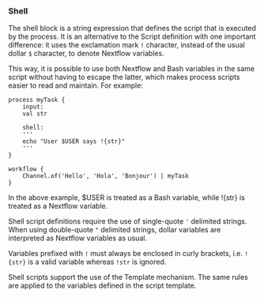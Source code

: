 ### Shell
The shell block is a string expression that defines the script that is executed by the process. It is an alternative to the Script definition with one important difference: it uses the exclamation mark `!` character, instead of the usual dollar `$` character, to denote Nextflow variables.

This way, it is possible to use both Nextflow and Bash variables in the same script without having to escape the latter, which makes process scripts easier to read and maintain. For example:
```
process myTask {
    input:
    val str

    shell:
    '''
    echo "User $USER says !{str}"
    '''
}

workflow {
    Channel.of('Hello', 'Hola', 'Bonjour') | myTask
}
```
In the above example, $USER is treated as a Bash variable, while !{str} is treated as a Nextflow variable.

Shell script definitions require the use of single-quote `'` delimited strings. When using double-quote `"` delimited strings, dollar variables are interpreted as Nextflow variables as usual. 

Variables prefixed with `!` must always be enclosed in curly brackets, i.e. `!{str}` is a valid variable whereas `!str` is ignored.

Shell scripts support the use of the Template mechanism. The same rules are applied to the variables defined in the script template.
